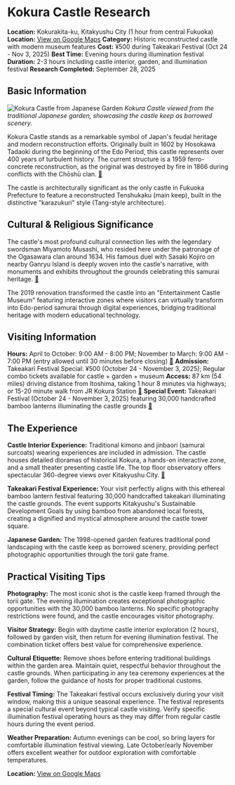 # Kokura Castle Research

**Location:** Kokurakita-ku, Kitakyushu City (1 hour from central Fukuoka)
**Location:** [View on Google Maps](https://maps.google.com/maps?q=33.5901838,130.4016888)
**Category:** Historic reconstructed castle with modern museum features
**Cost:** ¥500 during Takeakari Festival (Oct 24 - Nov 3, 2025)
**Best Time:** Evening hours during illumination festival
**Duration:** 2-3 hours including castle interior, garden, and illumination festival
**Research Completed:** September 28, 2025

## Basic Information

![Kokura Castle from Japanese Garden](https://upload.wikimedia.org/wikipedia/commons/thumb/2/21/Kokura_castle_from_the_Japanese_garden.jpg/640px-Kokura_castle_from_the_Japanese_garden.jpg)
*Kokura Castle viewed from the traditional Japanese garden, showcasing the castle keep as borrowed scenery.*

Kokura Castle stands as a remarkable symbol of Japan's feudal heritage and modern reconstruction efforts. Originally built in 1602 by Hosokawa Tadaoki during the beginning of the Edo Period, this castle represents over 400 years of turbulent history. The current structure is a 1959 ferro-concrete reconstruction, as the original was destroyed by fire in 1866 during conflicts with the Chōshū clan. [🔗](https://en.wikipedia.org/wiki/Kokura_Castle)

The castle is architecturally significant as the only castle in Fukuoka Prefecture to feature a reconstructed Tenshukaku (main keep), built in the distinctive "karazukuri" style (Tang-style architecture).

## Cultural & Religious Significance

The castle's most profound cultural connection lies with the legendary swordsman Miyamoto Musashi, who resided here under the patronage of the Ogasawara clan around 1634. His famous duel with Sasaki Kojiro on nearby Ganryu Island is deeply woven into the castle's narrative, with monuments and exhibits throughout the grounds celebrating this samurai heritage. [🔗](https://www.japan.travel/en/spot/783/)

The 2019 renovation transformed the castle into an "Entertainment Castle Museum" featuring interactive zones where visitors can virtually transform into Edo-period samurai through digital experiences, bridging traditional heritage with modern educational technology.

## Visiting Information

**Hours:** April to October: 9:00 AM - 8:00 PM; November to March: 9:00 AM - 7:00 PM (entry allowed until 30 minutes before closing) [🔗](https://kokura-castle.jp/english/)
**Admission:** Takeakari Festival Special: ¥500 (October 24 - November 3, 2025); Regular combo tickets available for castle + garden + museum
**Access:** 87 km (54 miles) driving distance from Itoshima, taking 1 hour 8 minutes via highways; or 15-20 minute walk from JR Kokura Station [🔗](https://www.rome2rio.com/s/Itoshima/Kitakyushu)
**Special Event:** Takeakari Festival (October 24 - November 3, 2025) featuring 30,000 handcrafted bamboo lanterns illuminating the castle grounds [🔗](https://kokurajotakeakari.com/en/access-2/)

## The Experience

**Castle Interior Experience:** Traditional kimono and jinbaori (samurai surcoats) wearing experiences are included in admission. The castle houses detailed dioramas of historical Kokura, a hands-on interactive zone, and a small theater presenting castle life. The top floor observatory offers spectacular 360-degree views over Kitakyushu City. [🔗](https://kokura-castle.jp/english/)

**Takeakari Festival Experience:** Your visit perfectly aligns with this ethereal bamboo lantern festival featuring 30,000 handcrafted takeakari illuminating the castle grounds. The event supports Kitakyushu's Sustainable Development Goals by using bamboo from abandoned local forests, creating a dignified and mystical atmosphere around the castle tower square.

**Japanese Garden:** The 1998-opened garden features traditional pond landscaping with the castle keep as borrowed scenery, providing perfect photographic opportunities through the torii gate frame.

## Practical Visiting Tips

**Photography:** The most iconic shot is the castle keep framed through the torii gate. The evening illumination creates exceptional photographic opportunities with the 30,000 bamboo lanterns. No specific photography restrictions were found, and the castle encourages visitor photography.

**Visitor Strategy:** Begin with daytime castle interior exploration (2 hours), followed by garden visit, then return for evening illumination festival. The combination ticket offers best value for comprehensive experience.

**Cultural Etiquette:** Remove shoes before entering traditional buildings within the garden area. Maintain quiet, respectful behavior throughout the castle grounds. When participating in any tea ceremony experiences at the garden, follow the guidance of hosts for proper traditional customs.

**Festival Timing:** The Takeakari festival occurs exclusively during your visit window, making this a unique seasonal experience. The festival represents a special cultural event beyond typical castle visiting. Verify specific illumination festival operating hours as they may differ from regular castle hours during the event period.

**Weather Preparation:** Autumn evenings can be cool, so bring layers for comfortable illumination festival viewing. Late October/early November offers excellent weather for outdoor exploration with comfortable temperatures.

**Location:** [View on Google Maps](https://www.google.com/maps/place/33.8833,130.8833)
